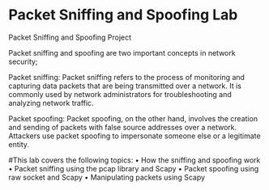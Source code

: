 # Packet Sniffing and Spoofing Lab

Packet Sniffing and Spoofing Project 

Packet sniffing and spoofing are two important concepts in network security;

Packet sniffing: Packet sniffing refers to the process of monitoring and capturing data packets that are being transmitted over a network. It is commonly used by network administrators for troubleshooting and analyzing network traffic.

Packet spoofing: Packet spoofing, on the other hand, involves the creation and sending of packets with false source addresses over a network. Attackers use packet spoofing to impersonate someone else or a legitimate entity.

#This lab covers the following topics:
• How the sniffing and spoofing work
• Packet sniffing using the pcap library and Scapy
• Packet spoofing using raw socket and Scapy
• Manipulating packets using Scapy
